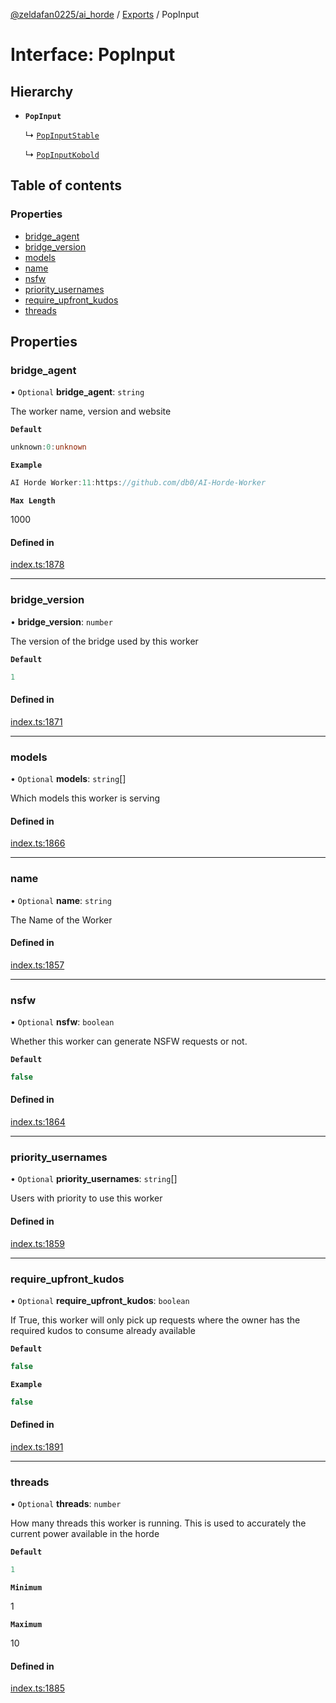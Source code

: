 [@zeldafan0225/ai_horde](../README.md) / [Exports](../modules.md) / PopInput

# Interface: PopInput

## Hierarchy

- **`PopInput`**

  ↳ [`PopInputStable`](PopInputStable.md)

  ↳ [`PopInputKobold`](PopInputKobold.md)

## Table of contents

### Properties

- [bridge\_agent](PopInput.md#bridge_agent)
- [bridge\_version](PopInput.md#bridge_version)
- [models](PopInput.md#models)
- [name](PopInput.md#name)
- [nsfw](PopInput.md#nsfw)
- [priority\_usernames](PopInput.md#priority_usernames)
- [require\_upfront\_kudos](PopInput.md#require_upfront_kudos)
- [threads](PopInput.md#threads)

## Properties

### bridge\_agent

• `Optional` **bridge\_agent**: `string`

The worker name, version and website

**`Default`**

```ts
unknown:0:unknown
```

**`Example`**

```ts
AI Horde Worker:11:https://github.com/db0/AI-Horde-Worker
```

**`Max Length`**

1000

#### Defined in

[index.ts:1878](https://github.com/ZeldaFan0225/ai_horde/blob/100bbe4/index.ts#L1878)

___

### bridge\_version

• **bridge\_version**: `number`

The version of the bridge used by this worker

**`Default`**

```ts
1
```

#### Defined in

[index.ts:1871](https://github.com/ZeldaFan0225/ai_horde/blob/100bbe4/index.ts#L1871)

___

### models

• `Optional` **models**: `string`[]

Which models this worker is serving

#### Defined in

[index.ts:1866](https://github.com/ZeldaFan0225/ai_horde/blob/100bbe4/index.ts#L1866)

___

### name

• `Optional` **name**: `string`

The Name of the Worker

#### Defined in

[index.ts:1857](https://github.com/ZeldaFan0225/ai_horde/blob/100bbe4/index.ts#L1857)

___

### nsfw

• `Optional` **nsfw**: `boolean`

Whether this worker can generate NSFW requests or not.

**`Default`**

```ts
false
```

#### Defined in

[index.ts:1864](https://github.com/ZeldaFan0225/ai_horde/blob/100bbe4/index.ts#L1864)

___

### priority\_usernames

• `Optional` **priority\_usernames**: `string`[]

Users with priority to use this worker

#### Defined in

[index.ts:1859](https://github.com/ZeldaFan0225/ai_horde/blob/100bbe4/index.ts#L1859)

___

### require\_upfront\_kudos

• `Optional` **require\_upfront\_kudos**: `boolean`

If True, this worker will only pick up requests where the owner has the required kudos to consume already available

**`Default`**

```ts
false
```

**`Example`**

```ts
false
```

#### Defined in

[index.ts:1891](https://github.com/ZeldaFan0225/ai_horde/blob/100bbe4/index.ts#L1891)

___

### threads

• `Optional` **threads**: `number`

How many threads this worker is running. This is used to accurately the current power available in the horde

**`Default`**

```ts
1
```

**`Minimum`**

1

**`Maximum`**

10

#### Defined in

[index.ts:1885](https://github.com/ZeldaFan0225/ai_horde/blob/100bbe4/index.ts#L1885)
